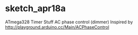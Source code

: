 # sketch_apr18a
ATmega328 Timer Stuff
AC phase control (dimmer)
Inspired by http://playground.arduino.cc/Main/ACPhaseControl
